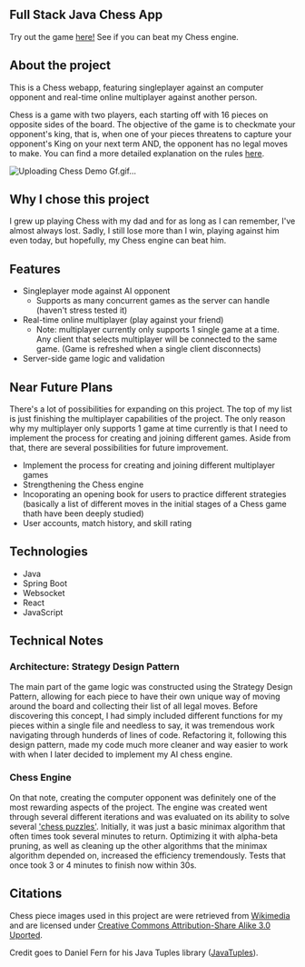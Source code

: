 ## Full Stack Java Chess App

Try out the game [here!](https://chess-c486876bf51a.herokuapp.com/) See if you can beat my Chess engine.

## About the project
This is a Chess webapp, featuring singleplayer against an computer opponent and real-time online multiplayer against another person.

Chess is a game with two players, each starting off with 16 pieces on opposite sides of the board. The objective of the game is to checkmate your opponent's king, that is, when one of your pieces threatens to capture your opponent's King on your next term AND, the opponent has no legal moves to make. You can find a more detailed explanation on the rules [here](https://www.chess.com/learn-how-to-play-chess).

![Uploading Chess Demo Gf.gif…]()


## Why I chose this project 
I grew up playing Chess with my dad and for as long as I can remember, I've almost always lost. Sadly, I still lose more than I win, playing against him even today, but hopefully, my Chess engine can beat him. 

## Features
- Singleplayer mode against AI opponent
  - Supports as many concurrent games as the server can handle (haven't stress tested it)
- Real-time online multiplayer (play against your friend)
  - Note: multiplayer currently only supports 1 single game at a time. Any client that selects multiplayer will be connected to the same game. (Game is refreshed when a single client disconnects)
- Server-side game logic and validation

## Near Future Plans
There's a lot of possibilities for expanding on this project. The top of my list is just finishing the multiplayer capabilities of the project. The only reason why my multiplayer only supports 1 game at time
currently is that I need to implement the process for creating and joining different games. Aside from that, there are several possibilities for future improvement.

- Implement the process for creating and joining different multiplayer games
- Strengthening the Chess engine
- Incoporating an opening book for users to practice different strategies
  (basically a list of different moves in the initial stages of a Chess game thath have been deeply studied)
- User accounts, match history, and skill rating

## Technologies
- Java
- Spring Boot
- Websocket
- React
- JavaScript

## Technical Notes

### Architecture: Strategy Design Pattern
The main part of the game logic was constructed using the Strategy Design Pattern, allowing for each piece to have their 
own unique way of moving around the board and collecting their list of all legal moves. Before discovering this concept, 
I had simply included different functions for my pieces within a single file and needless to say, it was tremendous work navigating 
through hunderds of lines of code. Refactoring it, following this design pattern, made my code much more cleaner and way easier to work 
with when I later decided to implement my AI chess engine.

### Chess Engine
On that note, creating the computer opponent was definitely one of the most rewarding aspects of the project. The engine was created went through several different iterations
and was evaluated on its ability to solve several ['chess puzzles'](https://lichess.org/study/WiuSw3ga/c9rkZk4L). Initially, it was just a basic minimax algorithm that often times
took several minutes to return. Optimizing it with alpha-beta pruning, as well as cleaning up the other algorithms that the minimax algorithm depended on, increased the efficiency tremendously. 
Tests that once took 3 or 4 minutes to finish now within 30s. 


## Citations
Chess piece images used in this project are were retrieved from [Wikimedia](https://commons.wikimedia.org/wiki/Category:PNG_chess_pieces/Standard_transparent) and are licensed under [Creative Commons Attribution-Share Alike 3.0 Uported](https://creativecommons.org/licenses/by-sa/3.0/deed.en).

Credit goes to Daniel Fern for his Java Tuples library ([JavaTuples](https://www.javatuples.org/index.html)).



